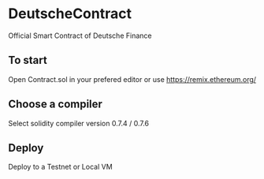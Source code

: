 # DeutscheContract
Official Smart Contract of Deutsche Finance

## To start
Open Contract.sol in your prefered editor or use https://remix.ethereum.org/

## Choose a compiler 
Select solidity compiler version 0.7.4 / 0.7.6

## Deploy
Deploy to a Testnet or Local VM
